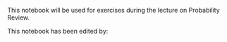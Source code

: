 This notebook will be used for exercises during the lecture on Probability Review.

This notebook has been edited by:


